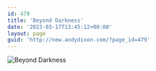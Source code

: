 ```yaml
---
id: 479
title: 'Beyond Darkness'
date: '2023-03-17T13:45:12+00:00'
layout: page
guid: 'http://new.andydixon.com/?page_id=479'
---
```


![Beyond Darkness](https://i0.wp.com/assets.g8x2.ldn.idrivee2-23.com/posters/Beyond%20Darkness%2001.jpg?w=1200&ssl=1 "Beyond Darkness")